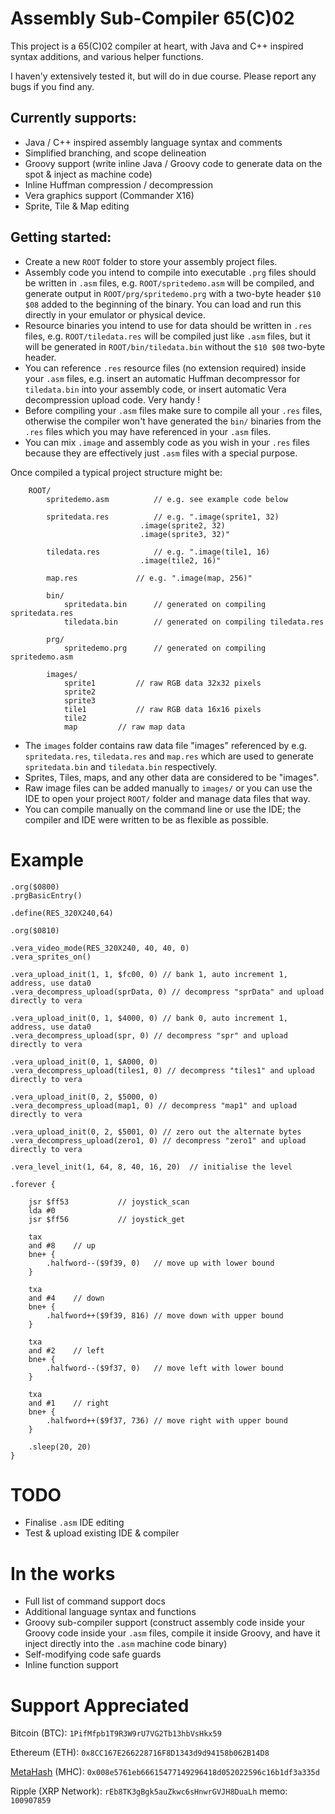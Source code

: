 # Assembly Sub-Compiler 65(C)02

This project is a 65(C)02 compiler at heart, with Java and C++ inspired syntax additions, and various helper functions.

I haven'y extensively tested it, but will do in due course. Please report any bugs if you find any.

Currently supports:
---
* Java / C++ inspired assembly language syntax and comments
* Simplified branching, and scope delineation
* Groovy support (write inline Java / Groovy code to generate data on the spot & inject as machine code)
* Inline Huffman compression / decompression
* Vera graphics support (Commander X16)
* Sprite, Tile & Map editing

Getting started:
---

* Create a new `ROOT` folder to store your assembly project files.
* Assembly code you intend to compile into executable `.prg` files should be written in `.asm` files, e.g. `ROOT/spritedemo.asm` will be compiled, and generate output in `ROOT/prg/spritedemo.prg` with a two-byte header `$10 $08` added to the beginning of the binary. You can load and run this directly in your emulator or physical device.
* Resource binaries you intend to use for data should be written in `.res` files, e.g. `ROOT/tiledata.res` will be compiled just like `.asm` files, but it will be generated in `ROOT/bin/tiledata.bin` without the `$10 $08` two-byte header.
* You can reference `.res` resource files (no extension required) inside your `.asm` files, e.g. insert an automatic Huffman decompressor for `tiledata.bin` into your assembly code, or insert automatic Vera decompression upload code. Very handy !
* Before compiling your `.asm` files make sure to compile all your `.res` files, otherwise the compiler won't have generated the `bin/` binaries from the `.res` files which you may have referenced in your `.asm` files.
* You can mix `.image` and assembly code as you wish in your `.res` files because they are effectively just `.asm` files with a special purpose.

Once compiled a typical project structure might be:

```
	ROOT/
		spritedemo.asm			// e.g. see example code below

		spritedata.res			// e.g. ".image(sprite1, 32)
							 .image(sprite2, 32)
							 .image(sprite3, 32)"
							 
		tiledata.res			// e.g. ".image(tile1, 16)
							 .image(tile2, 16)"
		
		map.res				// e.g. ".image(map, 256)"
		
		bin/
			spritedata.bin		// generated on compiling spritedata.res
			tiledata.bin		// generated on compiling tiledata.res
		
		prg/
			spritedemo.prg		// generated on compiling spritedemo.asm
		
		images/
			sprite1			// raw RGB data 32x32 pixels
			sprite2
			sprite3
			tile1			// raw RGB data 16x16 pixels
			tile2
			map			// raw map data
```

* The `images` folder contains raw data file "images" referenced by e.g. `spritedata.res`, `tiledata.res` and `map.res` which are used to generate `spritedata.bin` and `tiledata.bin` respectively.
* Sprites, Tiles, maps, and any other data are considered to be "images".
* Raw image files can be added manually to `images/` or you can use the IDE to open your project `ROOT/` folder and manage data files that way.
* You can compile manually on the command line or use the IDE; the compiler and IDE were written to be as flexible as possible.

# Example

```
.org($0800)
.prgBasicEntry()

.define(RES_320X240,64)

.org($0810)

.vera_video_mode(RES_320X240, 40, 40, 0)
.vera_sprites_on()

.vera_upload_init(1, 1, $fc00, 0) // bank 1, auto increment 1, address, use data0
.vera_decompress_upload(sprData, 0) // decompress "sprData" and upload directly to vera

.vera_upload_init(0, 1, $4000, 0) // bank 0, auto increment 1, address, use data0
.vera_decompress_upload(spr, 0) // decompress "spr" and upload directly to vera

.vera_upload_init(0, 1, $A000, 0)
.vera_decompress_upload(tiles1, 0) // decompress "tiles1" and upload directly to vera

.vera_upload_init(0, 2, $5000, 0)
.vera_decompress_upload(map1, 0) // decompress "map1" and upload directly to vera

.vera_upload_init(0, 2, $5001, 0) // zero out the alternate bytes
.vera_decompress_upload(zero1, 0) // decompress "zero1" and upload directly to vera

.vera_level_init(1, 64, 8, 40, 16, 20)	// initialise the level

.forever {

	jsr $ff53 			// joystick_scan
	lda #0
	jsr $ff56 			// joystick_get
	
	tax
	and #8	  // up
	bne+ {
		.halfword--($9f39, 0)	// move up with lower bound
	}

	txa
	and #4	  // down
	bne+ {
		.halfword++($9f39, 816)	// move down with upper bound
	}

	txa
	and #2	  // left
	bne+ {
		.halfword--($9f37, 0)	// move left with lower bound
	}
	
	txa
	and #1	  // right
	bne+ {
		.halfword++($9f37, 736)	// move right with upper bound
	}
	
	.sleep(20, 20)
}
```

# TODO

* Finalise `.asm` IDE editing
* Test & upload existing IDE & compiler

# In the works

* Full list of command support docs
* Additional language syntax and functions
* Groovy sub-compiler support (construct assembly code inside your Groovy code inside your `.asm` files, compile it inside Groovy, and have it inject directly into the `.asm` machine code binary)
* Self-modifying code safe guards
* Inline function support

# Support Appreciated

Bitcoin (BTC): `1PifMfpb1T9R3W9rU7VG2Tb13hbVsHkx59`

Ethereum (ETH): `0x8CC167E266228716F8D1343d9d94158b062B14D8`

[MetaHash](https://www.metahash.org) (MHC): `0x008e5761eb66615477149296418d052022596c16b1df3a335d`

Ripple (XRP Network): `rEb8TK3gBgk5auZkwc6sHnwrGVJH8DuaLh` memo: `100907859`
